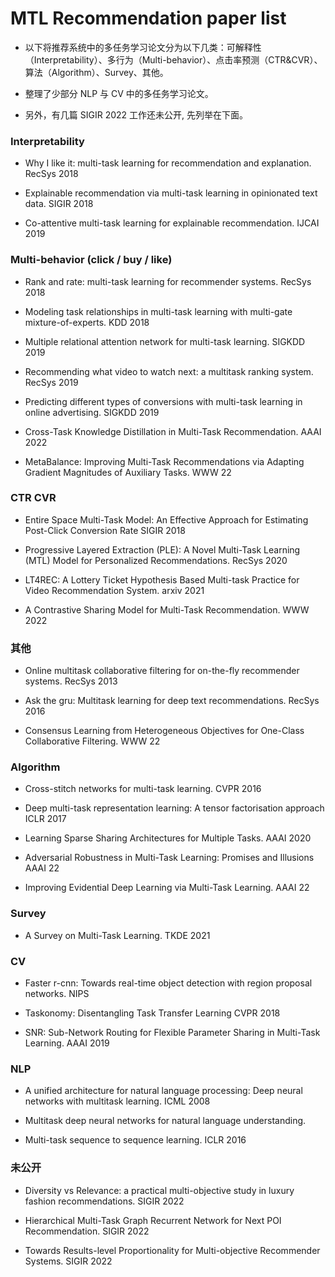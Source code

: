 # MTL Recommendation paper list

* 以下将推荐系统中的多任务学习论文分为以下几类：可解释性（Interpretability）、多行为（Multi-behavior）、点击率预测（CTR&CVR）、算法（Algorithm）、Survey、其他。

* 整理了少部分 NLP 与 CV 中的多任务学习论文。

* 另外，有几篇 SIGIR 2022 工作还未公开, 先列举在下面。

### Interpretability

* Why I like it: multi-task learning for recommendation and explanation. RecSys 2018

* Explainable recommendation via multi-task learning in opinionated text data. SIGIR 2018

* Co-attentive multi-task learning for explainable recommendation. IJCAI 2019

### Multi-behavior (click / buy / like)

* Rank and rate: multi-task learning for recommender systems. RecSys 2018

* Modeling task relationships in multi-task learning with multi-gate mixture-of-experts.  KDD 2018

* Multiple relational attention network for multi-task learning. SIGKDD 2019

* Recommending what video to watch next: a multitask ranking system. RecSys 2019

* Predicting different types of conversions with multi-task learning in online advertising. SIGKDD 2019

* Cross-Task Knowledge Distillation in Multi-Task Recommendation. AAAI 2022

* MetaBalance: Improving Multi-Task Recommendations via Adapting Gradient Magnitudes of Auxiliary Tasks. WWW 22

### CTR CVR

* Entire Space Multi-Task Model: An Effective Approach for Estimating Post-Click Conversion Rate SIGIR 2018

* Progressive Layered Extraction (PLE): A Novel Multi-Task Learning (MTL) Model for Personalized Recommendations. RecSys 2020

* LT4REC: A Lottery Ticket Hypothesis Based Multi-task Practice for Video Recommendation System. arxiv 2021

* A Contrastive Sharing Model for Multi-Task Recommendation. WWW 2022

### 其他

* Online multitask collaborative filtering for on-the-fly recommender systems. RecSys 2013

* Ask the gru: Multitask learning for deep text recommendations. RecSys 2016

* Consensus Learning from Heterogeneous Objectives for One-Class Collaborative Filtering. WWW 22

### Algorithm

* Cross-stitch networks for multi-task learning. CVPR 2016

* Deep multi-task representation learning: A tensor factorisation approach ICLR 2017

* Learning Sparse Sharing Architectures for Multiple Tasks. AAAI 2020

* Adversarial Robustness in Multi-Task Learning: Promises and Illusions AAAI 22

* Improving Evidential Deep Learning via Multi-Task Learning. AAAI 22

### Survey

* A Survey on Multi-Task Learning. TKDE 2021

### CV

* Faster r-cnn: Towards real-time object detection with region proposal networks. NIPS

* Taskonomy: Disentangling Task Transfer Learning CVPR 2018

* SNR: Sub-Network Routing for Flexible Parameter Sharing in Multi-Task Learning. AAAI 2019

### NLP

* A unified architecture for natural language processing: Deep neural networks with multitask learning. ICML 2008

* Multitask deep neural networks for natural language understanding.

* Multi-task sequence to sequence learning. ICLR 2016

### 未公开

* Diversity vs Relevance: a practical multi-objective study in luxury fashion recommendations. SIGIR 2022 

* Hierarchical Multi-Task Graph Recurrent Network for Next POI Recommendation. SIGIR 2022

* Towards Results-level Proportionality for Multi-objective Recommender Systems. SIGIR 2022 
